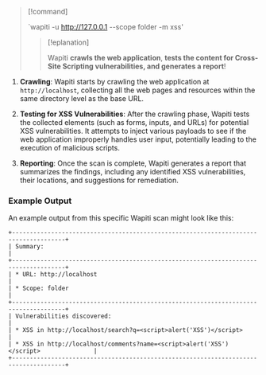 

>[!command]
>
>`wapiti -u http://127.0.0.1 --scope folder -m xss' 
>
>>[!eplanation]
>>
>>Wapiti **crawls the web application**, **tests the content for Cross-Site Scripting vulnerabilities, and generates a report**!


1. **Crawling**: Wapiti starts by crawling the web application at `http://localhost`, collecting all the web pages and resources within the same directory level as the base URL.
    
2. **Testing for XSS Vulnerabilities**: After the crawling phase, Wapiti tests the collected elements (such as forms, inputs, and URLs) for potential XSS vulnerabilities. It attempts to inject various payloads to see if the web application improperly handles user input, potentially leading to the execution of malicious scripts.
    
3. **Reporting**: Once the scan is complete, Wapiti generates a report that summarizes the findings, including any identified XSS vulnerabilities, their locations, and suggestions for remediation.


### Example Output

An example output from this specific Wapiti scan might look like this:

```
+-------------------------------------------------------------------------------------+
| Summary:                                                                            |
+-------------------------------------------------------------------------------------+
| * URL: http://localhost                                                             |
| * Scope: folder                                                                     |
+-------------------------------------------------------------------------------------+
| Vulnerabilities discovered:                                                         |
| * XSS in http://localhost/search?q=<script>alert('XSS')</script>                    |
| * XSS in http://localhost/comments?name=<script>alert('XSS')</script>               |
+-------------------------------------------------------------------------------------+
```